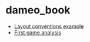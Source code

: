 # dameo_book
- [Layout conventions example](01-LayoutConventionsExample/LayoutConventionsExample.html)
- [First game analysis](02-APTournament4-kirin-oleg_topol/APTournament4-kirin-oleg_topol.html)
